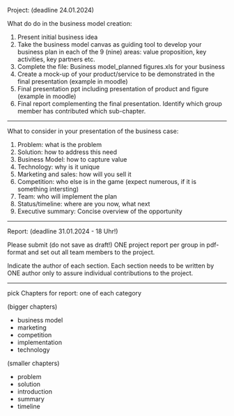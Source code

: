 Project: (deadline 24.01.2024)

What do do in the business model creation:

1. Present initial business idea
2. Take the business model canvas as guiding tool to develop your business plan in each of the 9 (nine) areas: value proposition, key activities, key partners etc.
3. Complete the file: Business model_planned figures.xls for your business
4. Create a mock-up of your product/service to be demonstrated in the final presentation (example in moodle)
5. Final presentation ppt including presentation of product and figure (example in moodle)
6. Final report complementing the final presentation. Identify which group member has contributed which sub-chapter.
----------------------------------------
What to consider in your presentation of the business case:

1. Problem: what is the problem
2. Solution: how to address this need
3. Business Model: how to capture value
4. Technology: why is it unique
5. Marketing and sales: how will you sell it
6. Competition: who else is in the game (expect numerous, if it is something intersting)
7. Team: who will implement the plan
8. Status/timeline: where are you now, what next
9. Executive summary: Concise overview of the opportunity 
------------------------------------------------------------------------------------------------------------------------------------------------------------------------------------------------------------------------------------------------------------------------------------------------------------------------------------------------

Report: (deadline 31.01.2024 - 18 Uhr!)

Please submit (do not save as draft!)
ONE project report per group in pdf-format 
and set out all team members to the project.

Indicate the author of each section.
Each section needs to be written by ONE author 
only to assure individual contributions to the project.

-------------------------------
pick Chapters for report: one of each category

(bigger chapters)
- business model
- marketing
- competition
- implementation
- technology
  
(smaller chapters)
- problem
- solution
- introduction
- summary
- timeline


